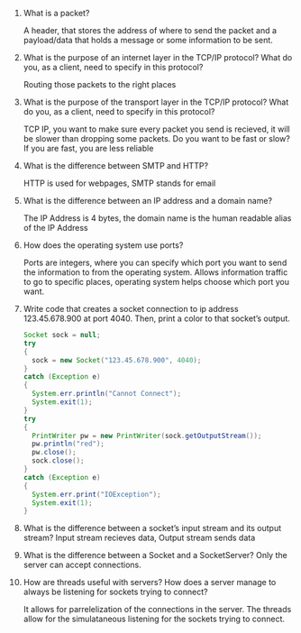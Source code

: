 1) What is a packet?
   
   A header, that stores the address of where to send the packet and a payload/data that holds a message or some information to be sent.

2) What is the purpose of an internet layer in the TCP/IP protocol? What do you, as a client, need to specify in this protocol?
   
   Routing those packets to the right places

3) What is the purpose of the transport layer in the TCP/IP protocol? What do you, as a client, need to specify in this protocol?
   
   TCP IP, you want to make sure every packet you send is recieved, it will be slower than dropping some packets. Do you want to be fast or slow? If you are fast, you are less reliable

4) What is the difference between SMTP and HTTP?
   
   HTTP is used for webpages, SMTP stands for email

5) What is the difference between an IP address and a domain name?
   
   The IP Address is 4 bytes, the domain name is the human readable alias of the IP Address

6) How does the operating system use ports?
   
   Ports are integers, where you can specify which port you want to send the information to from the operating system. Allows information traffic to go to specific places, operating system helps choose which port you want.

7) Write code that creates a socket connection to ip address 123.45.678.900 at port 4040. Then, print a color to that socket’s output.
   ```java
   Socket sock = null;
   try
   {
     sock = new Socket("123.45.678.900", 4040);
   }
   catch (Exception e)
   {
     System.err.println("Cannot Connect");
     System.exit(1);
   }
   try
   {
     PrintWriter pw = new PrintWriter(sock.getOutputStream());
     pw.println("red");
     pw.close();
     sock.close();
   }
   catch (Exception e)
   {
     System.err.print("IOException");
     System.exit(1);
   }
   ```
8) What is the difference between a socket’s input stream and its output stream?
   Input stream recieves data, Output stream sends data

9) What is the difference between a Socket and a SocketServer?
   Only the server can accept connections.

10) How are threads useful with servers? How does a server manage to always be listening for sockets trying to connect?
    
    It allows for parrelelization of the connections in the server. The threads allow for the simulataneous listening for the sockets trying to connect. 
